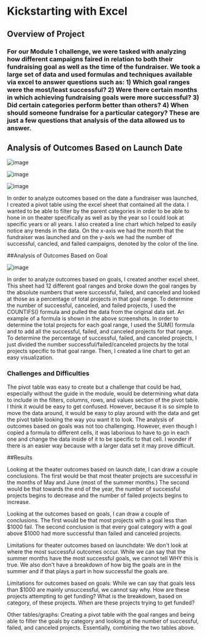 # Kickstarting with Excel

## Overview of Project

### For our Module 1 challenge, we were tasked with analyzing how different campaigns faired in relation to both their fundraising goal as well as the time of the fundraiser. We took a large set of data and used formulas and techniques available via excel to answer questions such as: 1) Which goal ranges were the most/least successful? 2) Were there certain months in which achieving fundraising goals were more successful? 3) Did certain categories perform better than others? 4) When should someone fundraise for a particular category? These are just a few questions that analysis of the data allowed us to answer. 

## Analysis of Outcomes Based on Launch Date

![image](https://user-images.githubusercontent.com/96541632/148714899-f393d609-6738-49d9-91b0-c686431ad90c.png)

![image](https://user-images.githubusercontent.com/96541632/148714747-0acc2749-ebbd-41b2-af13-f6dc5033b527.png)

![image](https://user-images.githubusercontent.com/96541632/148714607-44266136-9691-4eff-8435-eb518129b704.png)

In order to analyze outcomes based on the date a fundraiser was launched, I created a pivot table using the excel sheet that contained all the data. I wanted to be able to filter by the parent categories in order to be able to hone in on theater specifically as well as by the year so I could look at specific years or all years. I also created a line chart which helped to easily notice any trends in the data. On the x-axis we had the month that the fundraiser was launched and on the y-axis we had the number of successful, cancled, and failed campaigns, denoted by the color of the line. 

##Analysis of Outcomes Based on Goal

![image](https://user-images.githubusercontent.com/96541632/148717123-8d4a0f52-938e-44c1-ac7b-18454bfdd392.png)


In order to analyze outcomes based on goals, I created another excel sheet. This sheet had 12 different goal ranges and broke down the goal ranges by the absolute numbers that were successful, failed, and canceled and looked at those as a percentage of total projects in that goal range. To determine the number of successful, canceled, and failed projects, I used the COUNTIFS() formula and pulled the data from the original data set. An example of a formula is shown in the above screenshots. In order to determine the total projects for each goal range, I used the SUM() formula and to add all the successful, failed, and canceled projects for that range. To determine the percentage of successful, failed, and canceled projects, I just divided the number successful/failed/canceled projects by the total projects specific to that goal range. Then, I created a line chart to get an easy visualization. 

### Challenges and Difficulties

The pivot table was easy to create but a challenge that could be had, especially without the guide in the module, would be determining what data to include in the filters, columns, rows, and values section of the pivot table. I think it would be easy to get confused. However, because it is so simple to move the data around, it would be easy to play around with the data and get the pivot table looking the way you want it to look. The analysis of outcomes based on goals was not too challenging. However, even though I copied a formula to different cells, it was laborious to have to go in each one and change the data inside of it to be specific to that cell. I wonder if there is an easier way because with a larger data set it may prove difficult. 

##Results

Looking at the theater outcomes based on launch date, I can draw a couple conclusions. The first would be that most theater projects are successful in the months of May and June (most of the summer months.) The second would be that towards the end of the year, the number of successful projects begins to decrease and the number of failed projects begins to increase. 

Looking at the outcomes based on goals, I can draw a couple of conclusions. The first would be that most projects with a goal less than $1000 fail. The second conclusion is that every goal category with a goal above $1000 had more successful than failed and canceled projects. 

Limitations for theater outcomes based on launchdate: 
We don't look at where the most successful outcomes occur. While we can say that the summer months have the most successful goals, we cannot tell WHY this is true. We also don't have a breakdown of how big the goals are in the summer and if that plays a part in how successful the goals are. 

Limitations for outcomes based on goals: 
While we can say that goals less than $1000 are mainly unsuccessful, we cannot say why. How are these projects attempting to get funding? What is the breakdown, based on category, of these projects. When are these projects trying to get funded? 

Other tables/graphs:
Creating a pivot table with the goal ranges and being able to filter the goals by category and looking at the number of successful, failed, and canceled projects. Essentially, combining the two tables above. 
